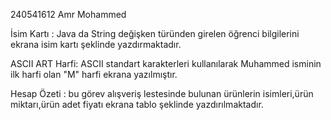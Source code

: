 240541612
Amr Mohammed

İsim Kartı : Java da String değişken türünden girelen öğrenci bilgilerini ekrana isim kartı şeklinde yazdırmaktadır.

ASCII ART Harfi: ASCII standart karakterleri kullanılarak Muhammed isminin ilk harfi olan "M" harfi ekrana yazılmıştır.

Hesap Özeti : bu görev alışveriş lestesinde bulunan ürünlerin isimleri,ürün miktarı,ürün adet fiyatı ekrana tablo şeklinde yazdırılmaktadır.
